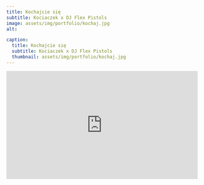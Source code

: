 ```yaml
---
title: Kochajcie się
subtitle: Kociaczek x DJ Flex Pistols
image: assets/img/portfolio/kochaj.jpg
alt: 

caption:
  title: Kochajcie się
  subtitle: Kociaczek x DJ Flex Pistols
  thumbnail: assets/img/portfolio/kochaj.jpg
---
```



<div style="padding-bottom: 56.25%; max-width: 100%; position: relative;"><iframe src="https://www.youtube.com/embed/cTGmsJF0IRg?si=flUJuO_iGdyB7Cy_" width="800" height="450" style="position: absolute; top: 0px; left: 0px; width: 100%; height: 100%;" frameborder="0"></iframe></div>
